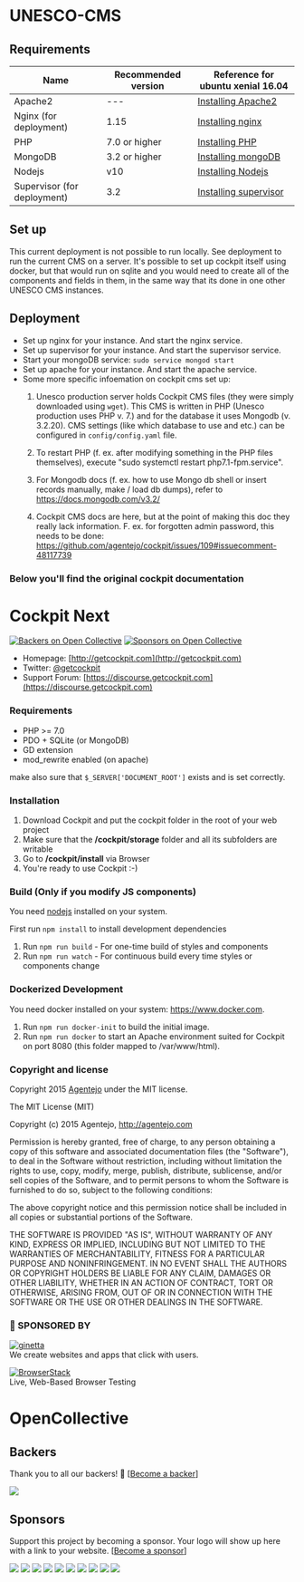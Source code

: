 # UNESCO-CMS
## Requirements

| Name                   | Recommended version | Reference for ubuntu xenial 16.04 |
| ---                    | ---       | ---                 | 
| Apache2  | --- | <a href="https://www.digitalocean.com/community/tutorials/how-to-install-the-apache-web-server-on-ubuntu-16-04"> Installing Apache2 </a> |
| Nginx (for deployment) | 1.15 | <a href="https://www.digitalocean.com/community/tutorials/how-to-install-nginx-on-ubuntu-16-04 "> Installing nginx </a> | 
| PHP | 7.0 or higher | <a href="https://www.rosehosting.com/blog/how-to-install-php-7-2-on-ubuntu-16-04/ "> Installing PHP </a> |
| MongoDB | 3.2 or higher | <a href="https://docs.mongodb.com/manual/tutorial/install-mongodb-on-ubuntu/"> Installing mongoDB </a> |
| Nodejs | v10 | <a href="https://tecadmin.net/install-latest-nodejs-npm-on-ubuntu/"> Installing Nodejs </a> |
| Supervisor (for deployment) | 3.2 | <a href="https://www.digitalocean.com/community/tutorials/how-to-install-and-manage-supervisor-on-ubuntu-and-debian-vps"> Installing supervisor </a> |

## Set up
This current deployment is not possible to run locally. See deployment to run the current CMS on a server. It's possible
to set up cockpit itself using docker, but that would run on sqlite and you would need to create all of the components and fields in them, in the same way that its done in one other UNESCO CMS instances.

## Deployment

   * Set up nginx for your instance. And start the nginx service.
   * Set up supervisor for your instance. And start the supervisor service.
   * Start your mongoDB service: ```sudo service mongod start```
   * Set up apache for your instance. And start the apache service.
   * Some more specific infoemation on cockpit cms set up: 
      1. Unesco production server holds Cockpit CMS files (they were simply downloaded using `wget`). This CMS is written in          PHP (Unesco production uses PHP v. 7.) and for the database it uses Mongodb (v. 3.2.20). CMS settings (like which            database to use and etc.) can be configured in `config/config.yaml` file. 
      
      2. To restart PHP (f. ex. after modifying something in the PHP files themselves), execute "sudo systemctl restart      php7.1-fpm.service".
      
      3. For Mongodb docs (f. ex. how to use Mongo db shell or insert records manually, make / load db dumps), refer to https://docs.mongodb.com/v3.2/
      
      4. Cockpit CMS docs are here, but at the point of making this doc they really lack information. F. ex. for forgotten admin password, this needs to be done: https://github.com/agentejo/cockpit/issues/109#issuecomment-48117739

### Below you'll find the original cockpit documentation

# Cockpit Next

[![Backers on Open Collective](https://opencollective.com/cockpit/backers/badge.svg)](#backers) [![Sponsors on Open Collective](https://opencollective.com/cockpit/sponsors/badge.svg)](#sponsors)

* Homepage: [http://getcockpit.com](http://getcockpit.com)
* Twitter: [@getcockpit](http://twitter.com/getcockpit)
* Support Forum: [https://discourse.getcockpit.com](https://discourse.getcockpit.com)


### Requirements

* PHP >= 7.0
* PDO + SQLite (or MongoDB)
* GD extension
* mod_rewrite enabled (on apache)

make also sure that <code>$_SERVER['DOCUMENT_ROOT']</code> exists and is set correctly.


### Installation

1. Download Cockpit and put the cockpit folder in the root of your web project
2. Make sure that the __/cockpit/storage__ folder and all its subfolders are writable
3. Go to __/cockpit/install__ via Browser
4. You're ready to use Cockpit :-)


### Build (Only if you modify JS components)

You need [nodejs](https://nodejs.org/) installed on your system.

First run `npm install` to install development dependencies

1. Run `npm run build` - For one-time build of styles and components
2. Run `npm run watch` - For continuous build every time styles or components change

### Dockerized Development

You need docker installed on your system: https://www.docker.com.

1. Run `npm run docker-init` to build the initial image.
2. Run `npm run docker` to start an Apache environment suited for Cockpit on port 8080 (this folder mapped to /var/www/html).


### Copyright and license

Copyright 2015 [Agentejo](http://www.agentejo.com) under the MIT license.

The MIT License (MIT)

Copyright (c) 2015 Agentejo, http://agentejo.com

Permission is hereby granted, free of charge, to any person obtaining a copy of
this software and associated documentation files (the "Software"), to deal in
the Software without restriction, including without limitation the rights to
use, copy, modify, merge, publish, distribute, sublicense, and/or sell copies of
the Software, and to permit persons to whom the Software is furnished to do so,
subject to the following conditions:

The above copyright notice and this permission notice shall be included in all
copies or substantial portions of the Software.

THE SOFTWARE IS PROVIDED "AS IS", WITHOUT WARRANTY OF ANY KIND, EXPRESS OR
IMPLIED, INCLUDING BUT NOT LIMITED TO THE WARRANTIES OF MERCHANTABILITY, FITNESS
FOR A PARTICULAR PURPOSE AND NONINFRINGEMENT. IN NO EVENT SHALL THE AUTHORS OR
COPYRIGHT HOLDERS BE LIABLE FOR ANY CLAIM, DAMAGES OR OTHER LIABILITY, WHETHER
IN AN ACTION OF CONTRACT, TORT OR OTHERWISE, ARISING FROM, OUT OF OR IN
CONNECTION WITH THE SOFTWARE OR THE USE OR OTHER DEALINGS IN THE SOFTWARE.

### 💐 SPONSORED BY

[![ginetta](https://user-images.githubusercontent.com/321047/29219315-f1594924-7eb7-11e7-9d58-4dcf3f0ad6d6.png)](https://www.ginetta.net)<br>
We create websites and apps that click with users.


[![BrowserStack](https://user-images.githubusercontent.com/355427/27389060-9f716c82-569d-11e7-923c-bd5fe7f1c55a.png)](https://www.browserstack.com)<br>
Live, Web-Based Browser Testing


# OpenCollective

## Backers

Thank you to all our backers! 🙏 [[Become a backer](https://opencollective.com/cockpit#backer)]

<a href="https://opencollective.com/cockpit#backers" target="_blank"><img src="https://opencollective.com/cockpit/backers.svg?width=890"></a>

## Sponsors

Support this project by becoming a sponsor. Your logo will show up here with a link to your website. [[Become a sponsor](https://opencollective.com/cockpit#sponsor)]

<a href="https://opencollective.com/cockpit/sponsor/0/website" target="_blank"><img src="https://opencollective.com/cockpit/sponsor/0/avatar.svg"></a>
<a href="https://opencollective.com/cockpit/sponsor/1/website" target="_blank"><img src="https://opencollective.com/cockpit/sponsor/1/avatar.svg"></a>
<a href="https://opencollective.com/cockpit/sponsor/2/website" target="_blank"><img src="https://opencollective.com/cockpit/sponsor/2/avatar.svg"></a>
<a href="https://opencollective.com/cockpit/sponsor/3/website" target="_blank"><img src="https://opencollective.com/cockpit/sponsor/3/avatar.svg"></a>
<a href="https://opencollective.com/cockpit/sponsor/4/website" target="_blank"><img src="https://opencollective.com/cockpit/sponsor/4/avatar.svg"></a>
<a href="https://opencollective.com/cockpit/sponsor/5/website" target="_blank"><img src="https://opencollective.com/cockpit/sponsor/5/avatar.svg"></a>
<a href="https://opencollective.com/cockpit/sponsor/6/website" target="_blank"><img src="https://opencollective.com/cockpit/sponsor/6/avatar.svg"></a>
<a href="https://opencollective.com/cockpit/sponsor/7/website" target="_blank"><img src="https://opencollective.com/cockpit/sponsor/7/avatar.svg"></a>
<a href="https://opencollective.com/cockpit/sponsor/8/website" target="_blank"><img src="https://opencollective.com/cockpit/sponsor/8/avatar.svg"></a>
<a href="https://opencollective.com/cockpit/sponsor/9/website" target="_blank"><img src="https://opencollective.com/cockpit/sponsor/9/avatar.svg"></a>

